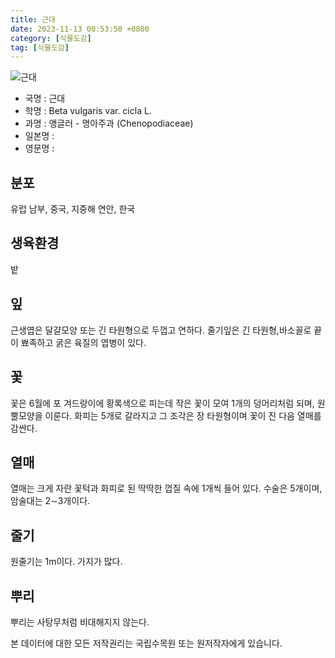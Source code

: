 ```yaml
---
title: 근대
date: 2023-11-13 00:53:50 +0800
category: [식물도감]
tag: [식물도감]
---
```




![근대](/fileUpload/plants/basic/Chenopodiaceae/Beta/23052/3_th2.JPG)
- 국명 : 근대
- 학명 : Beta vulgaris var. cicla L.
- 과명 : 앵글러 - 명아주과 (Chenopodiaceae)
- 일본명 : 
- 영문명 : 


## 분포
유럽 남부, 중국, 지중해 연안, 한국
## 생육환경
밭
## 잎
근생엽은 달걀모양 또는 긴 타원형으로 두껍고 연하다. 줄기잎은 긴 타원형,바소꼴로 끝이 뾰족하고 굵은 육질의 엽병이 있다.
## 꽃
꽃은 6월에 포 겨드랑이에 황록색으로 피는데 작은 꽃이 모여 1개의 덩어리처럼 되며, 원뿔모양을 이룬다. 화피는 5개로 갈라지고 그 조각은 장 타원형이며 꽃이 진 다음 열매를 감싼다. 
## 열매
열매는 크게 자란 꽃턱과 화피로 된 딱딱한 껍질 속에 1개씩 들어 있다. 수술은 5개이며, 암술대는 2∼3개이다.
## 줄기
원줄기는 1m이다. 가지가 많다.
## 뿌리
뿌리는 사탕무처럼 비대해지지 않는다.






본 데이터에 대한 모든 저작권리는 국립수목원 또는 원저작자에게 있습니다.
